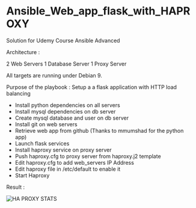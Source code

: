 # Ansible_Web_app_flask_with_HAPROXY

Solution for Udemy Course Ansible Advanced

Architecture :

2 Web Servers 
1 Database Server
1 Proxy Server

All targets are running under Debian 9.

Purpose of the playbook : Setup a a flask application with HTTP load balancing

- Install python dependencies on all servers
- Install mysql dependencies on db server
- Create mysql database and user on db server
- Install git on web servers
- Retrieve web app from github (Thanks to mmumshad for the python app)
- Launch flask services
- Install haproxy service on proxy server
- Push haproxy.cfg to proxy server from haproxy.j2 template
- Edit haproxy.cfg to add web_servers IP Address
- Edit haproxy file in /etc/default to enable it
- Start Haproxy

Result :

![HA PROXY STATS ](https://github.com/mrRobotSAS/Ansible_Web_app_flask_with_HAPROXY/blob/master/Screenshots/HAPROXY.png)
